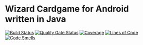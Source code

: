 # Wizard Cardgame for Android written in Java
[![Build Status](https://travis-ci.com/DavidLangmeier/Wizard.svg?branch=master)](https://travis-ci.com/DavidLangmeier/Wizard)
[![Quality Gate Status](https://sonarcloud.io/api/project_badges/measure?project=Wizard&metric=alert_status)](https://sonarcloud.io/dashboard?id=Wizard)
[![Coverage](https://sonarcloud.io/api/project_badges/measure?project=Wizard&metric=coverage)](https://sonarcloud.io/dashboard?id=Wizard)
[![Lines of Code](https://sonarcloud.io/api/project_badges/measure?project=Wizard&metric=ncloc)](https://sonarcloud.io/dashboard?id=Wizard)
[![Code Smells](https://sonarcloud.io/api/project_badges/measure?project=Wizard&metric=code_smells)](https://sonarcloud.io/dashboard?id=Wizard)